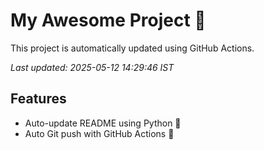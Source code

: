 # My Awesome Project 🚀

This project is automatically updated using GitHub Actions.

_Last updated: 2025-05-12 14:29:46 IST_

## Features
- Auto-update README using Python 🐍
- Auto Git push with GitHub Actions 🤖
